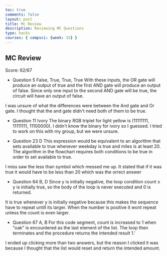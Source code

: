 ```yaml
---
toc: true
comments: false
layout: post
title: Mc Review
description: Reviewing MC Questions
type: hacks
courses: { compsci: {week: 15} }
---
```


## MC Review

Score: 62/67

- Question 5
False, True, True, True
With these inputs, the OR gate will produce an output of true and the first AND gate will produce an output of false. Since only one input to the second AND gate will be true, the circuit will have an output of false.

I was unsure of what the differences were between the And gate and Or gate. I thought that the and gate didn't need both of them to be true.

- Question 11
Ivory
The binary RGB triplet for light yellow is (11111111, 11111111, 11100000).
I didn't know the binary for ivory so I guessed. I tried to work on this with my group, but we were unsure.

- Question 23
D
This expression would be equivalent to an algorithm that sets available to true whenever weekday is true and miles is at least 20. The algorithm in the flowchart requires both conditions to be true in order to set available to true.

I miss saw the less than symbol which messed me up. It stated that if it was true it would have to be less than 20 which was the orrect answer

- Question 64
B, D
Since y is initially negative, the loop condition count ≥ y is initially true, so the body of the loop is never executed and 0 is returned.

It is true whenever y is initially negative because this makes the sequence have to repeat untill its larger. When the number is positive it wont repeat unless the count is even larger.

- Question 67
A, B
 For this code segment, count is increased to 1 when "oak" is encountered as the last element of the list. The loop then terminates and the procedure returns the intended result 1.'

 I ended up clicking more than two answers, but the reason I clicked it was because I thought that the list would reset and return the intended amount.